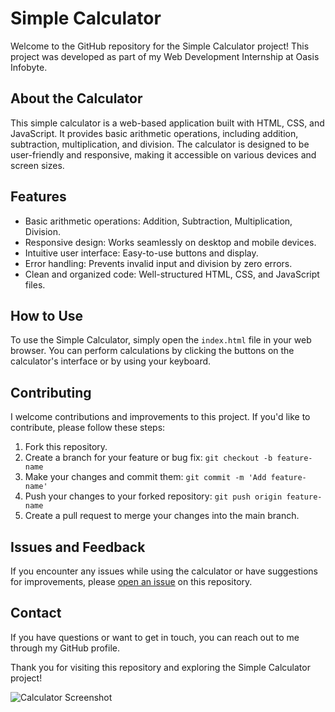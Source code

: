 # Simple Calculator

Welcome to the GitHub repository for the Simple Calculator project! This project was developed as part of my Web Development Internship at Oasis Infobyte.

## About the Calculator
This simple calculator is a web-based application built with HTML, CSS, and JavaScript. It provides basic arithmetic operations, including addition, subtraction, multiplication, and division. The calculator is designed to be user-friendly and responsive, making it accessible on various devices and screen sizes.

## Features
- Basic arithmetic operations: Addition, Subtraction, Multiplication, Division.
- Responsive design: Works seamlessly on desktop and mobile devices.
- Intuitive user interface: Easy-to-use buttons and display.
- Error handling: Prevents invalid input and division by zero errors.
- Clean and organized code: Well-structured HTML, CSS, and JavaScript files.

## How to Use
To use the Simple Calculator, simply open the `index.html` file in your web browser. You can perform calculations by clicking the buttons on the calculator's interface or by using your keyboard.

## Contributing
I welcome contributions and improvements to this project. If you'd like to contribute, please follow these steps:

1. Fork this repository.
2. Create a branch for your feature or bug fix: `git checkout -b feature-name`
3. Make your changes and commit them: `git commit -m 'Add feature-name'`
4. Push your changes to your forked repository: `git push origin feature-name`
5. Create a pull request to merge your changes into the main branch.

## Issues and Feedback
If you encounter any issues while using the calculator or have suggestions for improvements, please [open an issue](https://github.com/Mindslayer001/Simple-Calculator/issues) on this repository.

## Contact
If you have questions or want to get in touch, you can reach out to me through my GitHub profile.

Thank you for visiting this repository and exploring the Simple Calculator project!

![Calculator Screenshot](https://i.pinimg.com/564x/b1/1a/16/b11a16b90d683b713e450b5edaa5375f.jpg)
